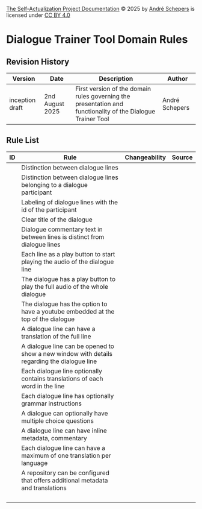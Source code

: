 <a href="https://github.com/andres81/The-Self-Actualization-Project">The
Self-Actualization Project Documentation</a> © 2025
by <a href="https://www.andreschepers.nl">André Schepers</a> is licensed
under <a href="https://creativecommons.org/licenses/by/4.0/">CC BY
4.0</a><img src="https://mirrors.creativecommons.org/presskit/icons/cc.svg" alt="" style="max-width: 1em;max-height:1em;margin-left: .2em;"><img src="https://mirrors.creativecommons.org/presskit/icons/by.svg" alt="" style="max-width: 1em;max-height:1em;margin-left: .2em;">

# Dialogue Trainer Tool Domain Rules

## Revision History

| Version         | Date            | Description                                                                                                 | Author         |
|-----------------|-----------------|-------------------------------------------------------------------------------------------------------------|----------------|
| inception draft | 2nd August 2025 | First version of the domain rules governing the presentation and functionality of the Dialogue Trainer Tool | André Schepers |

## Rule List

| ID | Rule                                                                                        | Changeability | Source |
|----|---------------------------------------------------------------------------------------------|---------------|--------|
|    | Distinction between dialogue lines                                                          |               |        |
|    | Distinction between dialogue lines belonging to a dialogue participant                      |               |        |
|    | Labeling of dialogue lines with the id of the participant                                   |               |        |
|    | Clear title of the dialogue                                                                 |               |        |
|    | Dialogue commentary text in between lines is distinct from dialogue lines                   |               |        |
|    | Each line as a play button to start playing the audio of the dialogue line                  |               |        |
|    | The dialogue has a play button to play the full audio of the whole dialogue                 |               |        |
|    | The dialogue has the option to have a youtube embedded at the top of the dialogue           |               |        |
|    | A dialogue line can have a translation of the full line                                     |               |        |
|    | A dialogue line can be opened to show a new window with details regarding the dialogue line |               |        |
|    | Each dialogue line optionally contains translations of each word in the line                |               |        |
|    | Each dialogue line has optionally grammar instructions                                      |               |        |
|    | A dialogue can optionally have multiple choice questions                                    |               |        |
|    | A dialogue line can have inline metadata, commentary                                        |               |        |
|    | Each dialogue line can have a maximum of one translation per language                       |               |        |
|    | A repository can be configured that offers additional metadata and translations             |               |        |
|    |                                                                                             |               |        |
|    |                                                                                             |               |        |
|    |                                                                                             |               |        |
|    |                                                                                             |               |        |

